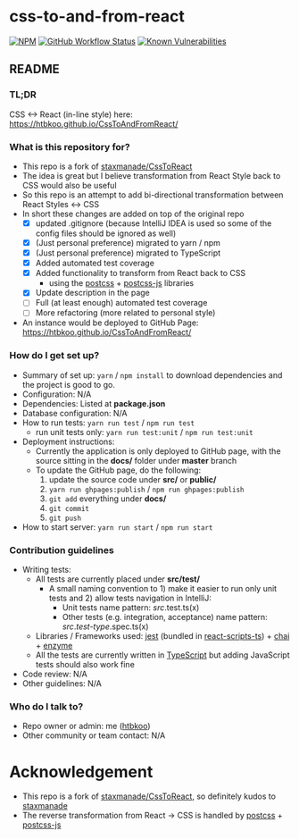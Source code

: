 # css-to-and-from-react #

[![NPM](https://img.shields.io/npm/v/css-to-and-from-react.svg)](https://www.npmjs.com/package/css-to-and-from-react)
[![GitHub Workflow Status](https://img.shields.io/github/actions/workflow/status/htbkoo/CssToAndFromReact/nodejs.yml?branch=master)](https://github.com/htbkoo/CssToAndFromReact/actions/workflows/nodejs.yml?query=workflow%3A%22Node+CI%22)
[![Known Vulnerabilities](https://snyk.io/test/github/htbkoo/CssToAndFromReact/badge.svg?targetFile=package.json)](https://snyk.io/test/github/htbkoo/CssToAndFromReact?targetFile=package.json)

## README ##

### TL;DR ###

CSS <-> React (in-line style) here: https://htbkoo.github.io/CssToAndFromReact/ 

### What is this repository for? ###

* This repo is a fork of [staxmanade/CssToReact](https://github.com/staxmanade/CssToReact)
* The idea is great but I believe transformation from React Style back to CSS would also be useful
* So this repo is an attempt to add bi-directional transformation between React Styles <-> CSS
* In short these changes are added on top of the original repo
    - [x] updated .gitignore (because IntelliJ IDEA is used so some of the config files should be ignored as well)
    - [x] (Just personal preference) migrated to yarn / npm
    - [x] (Just personal preference) migrated to TypeScript
    - [x] Added automated test coverage
    - [x] Added functionality to transform from React back to CSS
        - using the [postcss](https://github.com/postcss/postcss) + [postcss-js](https://github.com/postcss/postcss-js) libraries
    - [x] Update description in the page
    - [ ] Full (at least enough) automated test coverage
    - [ ] More refactoring (more related to personal style)
* An instance would be deployed to GitHub Page: https://htbkoo.github.io/CssToAndFromReact/

### How do I get set up? ###

* Summary of set up: ```yarn``` / ```npm install``` to download dependencies and the project is good to go.
* Configuration: N/A 
* Dependencies: Listed at **package.json**
* Database configuration: N/A
* How to run tests: ```yarn run test``` / ```npm run test```
    * run unit tests only: ```yarn run test:unit``` / ```npm run test:unit```
* Deployment instructions: 
    * Currently the application is only deployed to GitHub page, with the source sitting in the **docs/** folder under **master** branch
    * To update the GitHub page, do the following:
        1. update the source code under **src/** or **public/**
        2. ```yarn run ghpages:publish``` / ```npm run ghpages:publish```
        3. ```git add``` everything under **docs/**
        4. ```git commit```
        5. ```git push```
* How to start server: ```yarn run start``` / ```npm run start```

### Contribution guidelines ###

* Writing tests:
    * All tests are currently placed under **src/test/**
        * A small naming convention to 1) make it easier to run only unit tests and 2) allow tests navigation in IntelliJ: 
            * Unit tests name pattern: *src*.test.ts(x)
            * Other tests (e.g. integration, acceptance) name pattern: *src*.*test-type*.spec.ts(x)
    * Libraries / Frameworks used: [jest](https://facebook.github.io/jest/) (bundled in [react-scripts-ts](https://github.com/wmonk/create-react-app-typescript)) + [chai](http://www.chaijs.com/) + [enzyme](http://airbnb.io/enzyme/)
    * All the tests are currently written in [TypeScript](https://www.typescriptlang.org/) but adding JavaScript tests should also work fine  
* Code review: N/A
* Other guidelines: N/A

### Who do I talk to? ###

* Repo owner or admin: me ([htbkoo](https://bitbucket.org/htbkoo/))
* Other community or team contact: N/A

# Acknowledgement
* This repo is a fork of [staxmanade/CssToReact](https://github.com/staxmanade/CssToReact), so definitely kudos to [staxmanade](https://github.com/staxmanade)
* The reverse transformation from React -> CSS is handled by [postcss](https://github.com/postcss/postcss) + [postcss-js](https://github.com/postcss/postcss-js) 
